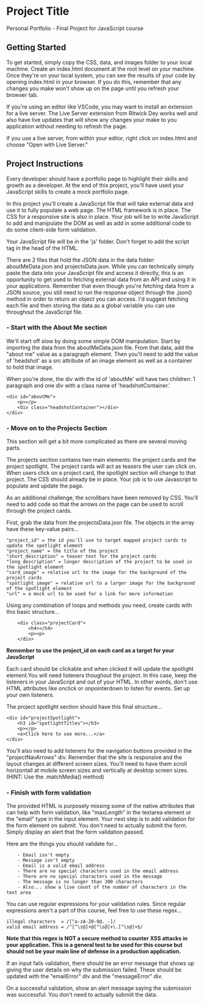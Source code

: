 # Project Title

Personal Portfolio - Final Project for JavaScript course

## Getting Started

To get started, simply copy the CSS, data, and images folder to your local machine. Create an index.html document at the root level on your machine. Once they're on your local system, you can see the results of your code by opening index.html in your browser. If you do this, remember that any changes you make won't show up on the page until you refresh your browser tab.

If you're using an editor like VSCode, you may want to install an extension for a live server. The Live Server extension from Ritwick Dey works well and also have live updates that will show any changes your make to you application without needing to refresh the page.

If you use a live server, from within your editor, right click on index.html and choose "Open with Live Server."

## Project Instructions

Every developer should have a portfolio page to highlight their skills and growth as a developer. At the end of this project, you'll have used your JavaScript skills to create a mock portfolio page.

In this project you'll create a JavaScript file that will take external data and use it to fully populate a web page. The HTML framework is in place. The CSS for a responsive site is also in place. Your job will be to write JavaScript to add and manipulate the DOM as well as add in some additional code to do some client-side form validation.

Your JavaScript file will be in the 'js' folder. Don't forget to add the script tag in the head of the HTML. 

There are 2 files that hold the JSON data in the data folder: aboutMeData.json and projectsData.json. While you can technically simply paste the data into your JavaScript file and access it directly, this is an opportunity to get used to fetching external data from an API and using it in your applications. Remember that even though you're fetching data from a JSON source, you still need to run the response object through the .json() method in order to return an object you can access. I'd suggest fetching each file and then storing the data as a global variable you can use throughout the JavaScript file.

### - Start with the About Me section

We'll start off slow by doing some simple DOM manipulation. Start by importing the data from the aboutMeData.json file. From that data, add the "about me" value as a paragraph element. Then you'll need to add the value of 'headshot' as a src attribute of an image element as well as a container to hold that image.

When you're done, the div with the id of 'aboutMe' will have two children: 1 paragraph and one div with a class name of 'headshotContainer.'

```
<div id="aboutMe">
    <p></p>
    <div class="headshotContainer"></div>
</div>
```

### - Move on to the Projects Section

This section will get a bit more complicated as there are several moving parts. 

The projects section contains two main elements: the project cards and the project spotlight. The project cards will act as teasers the user can click on. When users click on a project card, the spotlight section will change to that project. The CSS should already be in place. Your job is to use Javascript to populate and update the page.

As an additional challenge, the scrollbars have been removed by CSS. You'll need to add code so that the arrows on the page can be used to scroll through the project cards.

First, grab the data from the projectsData.json file. The objects in the array have these key-value pairs...

    "project_id" = the id you'll use to target mapped project cards to update the spotlight element
    "project_name" = the title of the project
    "short_description" = teaser text for the project cards
    "long_description" = longer description of the project to be used in the spotlight element
    "card_image" = relative url to the image for the background of the project cards
    "spotlight_image" = relative url to a larger image for the background of the spotlight element
    "url" = a mock url to be used for a link for more information

Using any combination of loops and methods you need, create cards with this basic structure...

``` 
    <div class="projectCard">
        <h4></h4>
        <p><p>
    </div>
```
**Remember to use the project_id on each card as a target for your JavaScript**

Each card should be clickable and when clicked it will update the spotlight element.You will need listeners thoughout the project. In this case, keep the listeners in your JavaScript and out of your HTML. In other words, don't use HTML attributes like onclick or onpointerdown to listen for events. Set up your own listeners.

The project spotlight section should have this final structure...
```
<div id="projectSpotlight">
    <h3 id="spotlightTitles"></h3>
    <p></p>
    <a>Click here to see more...</a>
</div>
```

You'll also need to add listeners for the navigation buttons provided in the "projectNavArrows" div. Remember that the site is responsive and the layout changes at different screen sizes. You'll need to have them scroll horizontall at mobile screen sizes and vertically at desktop screen sizes. (HINT: Use the .matchMedia() method)

### - Finish with form validation

The provided HTML is purposely missing some of the native attributes that can help with form validation, like "maxLength" in the textarea element or the "email" type in the input element. Your next step is to add validation for the form element on submit. You don't need to actually submit the form. Simply display an alert that the form validation passed.

Here are the things you should validate for...
```
    - Email isn't empty
    - Message isn't empty
    - Email is a valid email address
    - There are no special characters used in the email address
    - There are no special characters used in the message
    - The message is no longer than 300 characters
    - Also... show a live count of the number of characters in the text area
```

You can use regular expressions for your validation rules. Since regular expressions aren't a part of this course, feel free to use these regex...
```
illegal characters  = /[^a-zA-Z0-9@._-]/
valid email address = /^[^\s@]+@[^\s@]+\.[^\s@]+$/
```
**Note that this regex is NOT a secure method to counter XSS attacks in your application. This is a general test to be used for this course but should not be your main line of defense in a production application.**

If an input fails validation, there should be an error message that shows up giving the user details on why the submission failed. These should be updated with the "emailError" div and the "messageError" div.

On a successful validation, show an alert message saying the submission was successful. You don't need to actually submiit the data.